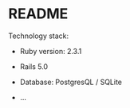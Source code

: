 # README

Technology stack:

* Ruby version: 2.3.1

* Rails 5.0

* Database: PostgresQL / SQLite

* ...
